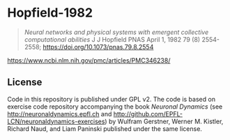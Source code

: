 # Hopfield-1982

> _Neural networks and physical systems with emergent collective computational abilities_
> J J Hopfield
> PNAS April 1, 1982 79 (8) 2554-2558; https://doi.org/10.1073/pnas.79.8.2554 

https://www.ncbi.nlm.nih.gov/pmc/articles/PMC346238/

## License

Code in this repository is published under GPL v2.
The code is based on exercise code repository accompanying the book _Neuronal Dynamics_ (see http://neuronaldynamics.epfl.ch and http://github.com/EPFL-LCN/neuronaldynamics-exercises) by Wulfram Gerstner, Werner M. Kistler, Richard Naud, and Liam Paninski published under the same license.
